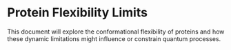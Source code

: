 # Protein Flexibility Limits

This document will explore the conformational flexibility of proteins and how these dynamic limitations might influence or constrain quantum processes.
